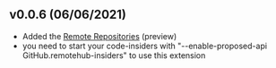 ## v0.0.6 (06/06/2021)

- Added the [Remote Repositories](https://marketplace.visualstudio.com/items?itemName=GitHub.remotehub-insiders) (preview)
- you need to start your code-insiders with "--enable-proposed-api GitHub.remotehub-insiders" to use this extension

